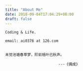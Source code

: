 ```yaml
---
title: "About Me"
date: 2018-09-04T17:04:29+08:00
draft: false
---
```



    Coding & Life.

    email: ai0376 at 126.com


    未觉池塘春草梦，阶前梧叶已秋声。

                            ---《偶成》